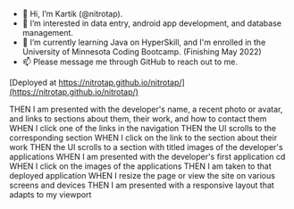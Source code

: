 - 👋 Hi, I’m Kartik (@nitrotap).
- 👀 I’m interested in data entry, android app development, and database management.
- 🌱 I’m currently learning Java on HyperSkill, and I'm enrolled in the University of Minnesota Coding Bootcamp. (Finishing May 2022)
- 📫 Please message me through GitHub to reach out to me. 
<!---
nitrotap/nitrotap is a ✨ special ✨ repository because its `README.md` (this file) appears on your GitHub profile.
You can click the Preview link to take a look at your changes.
- 💞️ I’m looking to collaborate on ...
--->


[Deployed at https://nitrotap.github.io/nitrotap/](https://nitrotap.github.io/nitrotap/)

THEN I am presented with the developer's name, a recent photo or avatar, and links to sections about them, their work, and how to contact them
WHEN I click one of the links in the navigation
THEN the UI scrolls to the corresponding section
WHEN I click on the link to the section about their work
THEN the UI scrolls to a section with titled images of the developer's applications
WHEN I am presented with the developer's first application
cd WHEN I click on the images of the applications
THEN I am taken to that deployed application
WHEN I resize the page or view the site on various screens and devices
THEN I am presented with a responsive layout that adapts to my viewport
